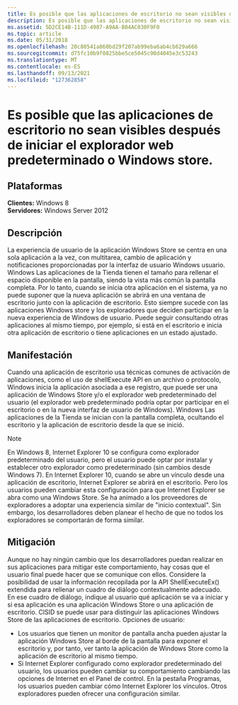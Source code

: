 ```yaml
---
title: Es posible que las aplicaciones de escritorio no sean visibles después de iniciar el explorador web predeterminado o Windows store.
description: Es posible que las aplicaciones de escritorio no sean visibles después de iniciar el explorador web predeterminado o Windows store.
ms.assetid: 5D2CE14B-111D-4987-A9AA-B04AC030F9F0
ms.topic: article
ms.date: 05/31/2018
ms.openlocfilehash: 20c80541a860bd29f207ab99eba6ab4cb629a666
ms.sourcegitcommit: d75fc10b9f0825bbe5ce5045c90d4045e3c53243
ms.translationtype: MT
ms.contentlocale: es-ES
ms.lasthandoff: 09/13/2021
ms.locfileid: "127362858"
---
```

# <a name="desktop-apps-may-not-be-visible-after-launching-the-default-web-browser-or-windows-store-apps"></a>Es posible que las aplicaciones de escritorio no sean visibles después de iniciar el explorador web predeterminado o Windows store.

## <a name="platforms"></a>Plataformas

**Clientes:** Windows 8  
**Servidores:** Windows Server 2012  


## <a name="description"></a>Descripción

La experiencia de usuario de la aplicación Windows Store se centra en una sola aplicación a la vez, con multitarea, cambio de aplicación y notificaciones proporcionadas por la interfaz de usuario Windows usuario. Windows Las aplicaciones de la Tienda tienen el tamaño para rellenar el espacio disponible en la pantalla, siendo la vista más común la pantalla completa. Por lo tanto, cuando se inicia otra aplicación en el sistema, ya no puede suponer que la nueva aplicación se abrirá en una ventana de escritorio junto con la aplicación de escritorio. Esto siempre sucede con las aplicaciones Windows store y los exploradores que deciden participar en la nueva experiencia de Windows de usuario. Puede seguir consultando otras aplicaciones al mismo tiempo, por ejemplo, si está en el escritorio e inicia otra aplicación de escritorio o tiene aplicaciones en un estado ajustado.

## <a name="manifestation"></a>Manifestación

Cuando una aplicación de escritorio usa técnicas comunes de activación de aplicaciones, como el uso de shellExecute API en un archivo o protocolo, Windows inicia la aplicación asociada a ese registro, que puede ser una aplicación de Windows Store y/o el explorador web predeterminado del usuario (el explorador web predeterminado podría optar por participar en el escritorio o en la nueva interfaz de usuario de Windows). Windows Las aplicaciones de la Tienda se inician con la pantalla completa, ocultando el escritorio y la aplicación de escritorio desde la que se inició.

> [!Note]  
> En Windows 8, Internet Explorer 10 se configura como explorador predeterminado del usuario, pero el usuario puede optar por instalar y establecer otro explorador como predeterminado (sin cambios desde Windows 7). En Internet Explorer 10, cuando se abre un vínculo desde una aplicación de escritorio, Internet Explorer se abrirá en el escritorio. Pero los usuarios pueden cambiar esta configuración para que Internet Explorer se abra como una Windows Store. Se ha animado a los proveedores de exploradores a adoptar una experiencia similar de "inicio contextual". Sin embargo, los desarrolladores deben planear el hecho de que no todos los exploradores se comportarán de forma similar.

 

## <a name="mitigation"></a>Mitigación

Aunque no hay ningún cambio que los desarrolladores puedan realizar en sus aplicaciones para mitigar este comportamiento, hay cosas que el usuario final puede hacer que se comunique con ellos. Considere la posibilidad de usar la información recopilada por la API ShellExecuteEx() extendida para rellenar un cuadro de diálogo contextualmente adecuado. En ese cuadro de diálogo, indique al usuario qué aplicación se va a iniciar y si esa aplicación es una aplicación Windows Store o una aplicación de escritorio. ClSID se puede usar para distinguir las aplicaciones Windows Store de las aplicaciones de escritorio. Opciones de usuario:

-   Los usuarios que tienen un monitor de pantalla ancha pueden ajustar la aplicación Windows Store al borde de la pantalla para exponer el escritorio y, por tanto, ver tanto la aplicación de Windows Store como la aplicación de escritorio al mismo tiempo.
-   Si Internet Explorer configurado como explorador predeterminado del usuario, los usuarios pueden cambiar su comportamiento cambiando las opciones de Internet en el Panel de control. En la pestaña Programas, los usuarios pueden cambiar cómo Internet Explorer los vínculos. Otros exploradores pueden ofrecer una configuración similar.

 

 




